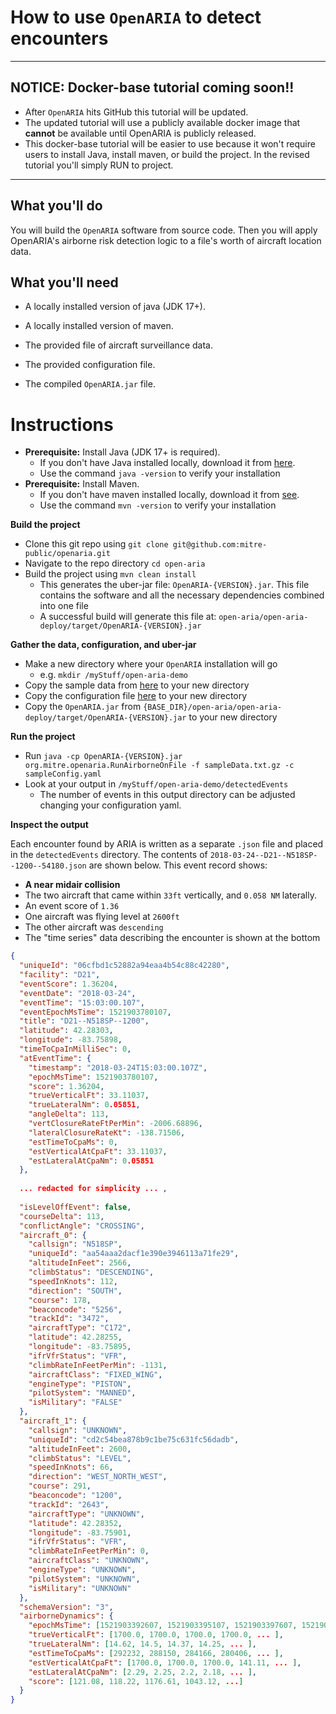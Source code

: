# How to use `OpenARIA` to detect encounters

---

## NOTICE: Docker-base tutorial coming soon!!

- After `OpenARIA` hits GitHub this tutorial will be updated.
- The updated tutorial will use a publicly available docker image that **cannot** be available until OpenARIA is
  publicly released.
- This docker-base tutorial will be easier to use because it won't require users to install Java, install maven, or
  build the project. In the revised tutorial you'll simply RUN to project.

---

## What you'll do

You will build the `OpenARIA` software from source code. Then you will apply OpenARIA's airborne risk detection logic to
a file's worth of aircraft location data.

## What you'll need

- A locally installed version of java (JDK 17+).
- A locally installed version of maven.


- The provided file of aircraft surveillance data.
- The provided configuration file.
- The compiled `OpenARIA.jar` file.

# Instructions

- **Prerequisite:** Install Java (JDK 17+ is required).
    - If you don't have Java installed locally, download it from [here](https://adoptium.net/).
    - Use the command `java -version` to verify your installation
- **Prerequisite:** Install Maven.
    - If you don't have maven installed locally, download it from [see](https://maven.apache.org/download.cgi).
    - Use the command `mvn -version` to verify your installation

**Build the project**

- Clone this git repo using `git clone git@github.com:mitre-public/openaria.git`
- Navigate to the repo directory `cd open-aria`
- Build the project using `mvn clean install`
    - This generates the uber-jar file: `OpenARIA-{VERSION}.jar`. This file contains the software and all the necessary
      dependencies combined into one file
    - A successful build will generate this file at: `open-aria/open-aria-deploy/target/OpenARIA-{VERSION}.jar`

**Gather the data, configuration, and uber-jar**

- Make a new directory where your `OpenARIA` installation will go
    - e.g. `mkdir /myStuff/open-aria-demo`
- Copy the sample data from [here](../../open-aria-airborne/src/test/resources/sampleData.txt.gz) to your new directory
- Copy the configuration file [here](../../open-aria-airborne/src/test/resources/sampleConfig.yaml) to your new
  directory
- Copy the `OpenARIA.jar` from `{BASE_DIR}/open-aria/open-aria-deploy/target/OpenARIA-{VERSION}.jar` to your new
  directory

**Run the project**

- Run `java -cp OpenARIA-{VERSION}.jar org.mitre.openaria.RunAirborneOnFile -f sampleData.txt.gz -c sampleConfig.yaml`
- Look at your output in `/myStuff/open-aria-demo/detectedEvents`
    - The number of events in this output directory can be adjusted changing your configuration yaml.

**Inspect the output**

Each encounter found by ARIA is written as a separate `.json` file and placed in the `detectedEvents` directory.
The contents of `2018-03-24--D21--N518SP--1200--54180.json` are shown below. This event record shows:

- **A near midair collision**
- The two aircraft that came within `33ft` vertically, and `0.058 NM` laterally.
- An event score of `1.36`
- One aircraft was flying level at `2600ft`
- The other aircraft was `descending`
- The "time series" data describing the encounter is shown at the bottom

```json
{
  "uniqueId": "06cfbd1c52882a94eaa4b54c88c42280",
  "facility": "D21",
  "eventScore": 1.36204,
  "eventDate": "2018-03-24",
  "eventTime": "15:03:00.107",
  "eventEpochMsTime": 1521903780107,
  "title": "D21--N518SP--1200",
  "latitude": 42.28303,
  "longitude": -83.75898,
  "timeToCpaInMilliSec": 0,
  "atEventTime": {
    "timestamp": "2018-03-24T15:03:00.107Z",
    "epochMsTime": 1521903780107,
    "score": 1.36204,
    "trueVerticalFt": 33.11037,
    "trueLateralNm": 0.05851,
    "angleDelta": 113,
    "vertClosureRateFtPerMin": -2006.68896,
    "lateralClosureRateKt": -138.71506,
    "estTimeToCpaMs": 0,
    "estVerticalAtCpaFt": 33.11037,
    "estLateralAtCpaNm": 0.05851
  },
  
  ... redacted for simplicity ... ,
  
  "isLevelOffEvent": false,
  "courseDelta": 113,
  "conflictAngle": "CROSSING",
  "aircraft_0": {
    "callsign": "N518SP",
    "uniqueId": "aa54aaa2dacf1e390e3946113a71fe29",
    "altitudeInFeet": 2566,
    "climbStatus": "DESCENDING",
    "speedInKnots": 112,
    "direction": "SOUTH",
    "course": 178,
    "beaconcode": "5256",
    "trackId": "3472",
    "aircraftType": "C172",
    "latitude": 42.28255,
    "longitude": -83.75895,
    "ifrVfrStatus": "VFR",
    "climbRateInFeetPerMin": -1131,
    "aircraftClass": "FIXED_WING",
    "engineType": "PISTON",
    "pilotSystem": "MANNED",
    "isMilitary": "FALSE"
  },
  "aircraft_1": {
    "callsign": "UNKNOWN",
    "uniqueId": "cd2c54bea878b9c1be75c631fc56dadb",
    "altitudeInFeet": 2600,
    "climbStatus": "LEVEL",
    "speedInKnots": 66,
    "direction": "WEST_NORTH_WEST",
    "course": 291,
    "beaconcode": "1200",
    "trackId": "2643",
    "aircraftType": "UNKNOWN",
    "latitude": 42.28352,
    "longitude": -83.75901,
    "ifrVfrStatus": "VFR",
    "climbRateInFeetPerMin": 0,
    "aircraftClass": "UNKNOWN",
    "engineType": "UNKNOWN",
    "pilotSystem": "UNKNOWN",
    "isMilitary": "UNKNOWN"
  },
  "schemaVersion": "3",
  "airborneDynamics": {
    "epochMsTime": [1521903392607, 1521903395107, 1521903397607, 1521903400107, ...],
    "trueVerticalFt": [1700.0, 1700.0, 1700.0, 1700.0, ... ],
    "trueLateralNm": [14.62, 14.5, 14.37, 14.25, ... ],
    "estTimeToCpaMs": [292232, 288150, 284166, 280406, ... ],
    "estVerticalAtCpaFt": [1700.0, 1700.0, 1700.0, 141.11, ... ],
    "estLateralAtCpaNm": [2.29, 2.25, 2.2, 2.18, ... ],
    "score": [121.08, 118.22, 1176.61, 1043.12, ...]
  }
}
```